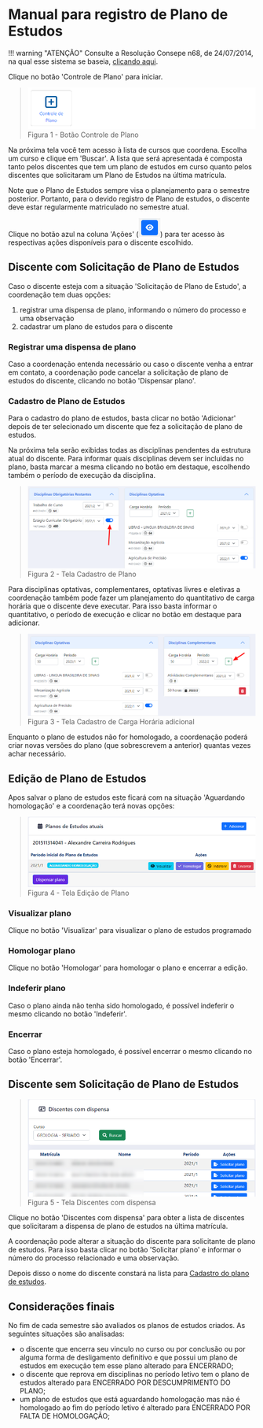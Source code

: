 ﻿# Manual para registro de Plano de Estudos

!!! warning "ATENÇÃO"
    Consulte a Resolução Consepe n68, de 24/07/2014, na qual esse sistema se baseia, [clicando aqui](http://sistemas.ufmt.br/ufmt.resolucao/OpenResolucao.aspx?resolucaoUID=8626&ano=2014&tipoUID=2). 

Clique no botão 'Controle de Plano' para iniciar.

> ![Botão Controle de Plano](../images/planoestudos-01.png "Botão Controle de Plano")
> Figura 1 - Botão Controle de Plano

Na próxima tela você tem acesso à lista de cursos que coordena.
Escolha um curso e clique em 'Buscar'.
A lista que será apresentada é composta tanto pelos discentes que tem um plano de estudos em curso quanto pelos discentes que solicitaram um Plano de Estudos na última matrícula.

Note que o Plano de Estudos sempre visa o planejamento para o semestre posterior.
Portanto, para o devido registro de Plano de estudos, o discente deve estar regularmente matriculado no semestre atual.

Clique no botão azul na coluna 'Ações' (![Botão Ações](../images/planoestudos-02.png "Botão Ações")) para ter acesso às respectivas ações disponíveis para o discente escolhido. 

## Discente com Solicitação de Plano de Estudos

Caso o discente esteja com a situação 'Solicitação de Plano de Estudo', a coordenação tem duas opções:

1. registrar uma dispensa de plano, informando o número do processo e uma observação
2. cadastrar um plano de estudos para o discente

### Registrar uma dispensa de plano

Caso a coordenação entenda necessário ou caso o discente venha a entrar em contato, a coordenação pode cancelar a solicitação de plano de estudos do discente, clicando no botão 'Dispensar plano'.

### Cadastro de Plano de Estudos

Para o cadastro do plano de estudos, basta clicar no botão 'Adicionar' depois de ter selecionado um discente que fez a solicitação de plano de estudos.

Na próxima tela serão exibidas todas as disciplinas pendentes da estrutura atual do discente.
Para informar quais disciplinas devem ser incluidas no plano, basta marcar a mesma clicando no botão em destaque, escolhendo também o período de execução da disciplina.  

> ![Tela Cadastro de Plano](../images/planoestudos-03.png "Tela Cadastro de Plano")
> Figura 2 - Tela Cadastro de Plano

Para disciplinas optativas, complementares, optativas livres e eletivas a coordenação também pode fazer um planejamento do quantitativo de carga horária que o discente deve executar.
Para isso basta informar o quantitativo, o período de execução e clicar no botão em destaque para adicionar.

> ![Tela Cadastro de Carga Horária adicional](../images/planoestudos-04.png "Tela Cadastro de Carga Horária adicional")
> Figura 3 - Tela Cadastro de Carga Horária adicional

Enquanto o plano de estudos não for homologado, a coordenação poderá criar novas versões do plano (que sobrescrevem a anterior) quantas vezes achar necessário. 

## Edição de Plano de Estudos

Apos salvar o plano de estudos este ficará com na situação 'Aguardando homologação' e a coordenação terá novas opções:

> ![Tela Edição de Plano](../images/planoestudos-05.png "Tela Edição de Plano")
> Figura 4 - Tela Edição de Plano

### Visualizar plano

Clique no botão 'Visualizar' para visualizar o plano de estudos programado

### Homologar plano

Clique no botão 'Homologar' para homologar o plano e encerrar a edição.

### Indeferir plano

Caso o plano ainda não tenha sido homologado, é possível indeferir o mesmo clicando no botão 'Indeferir'.

### Encerrar

Caso o plano esteja homologado, é possível encerrar o mesmo clicando no botão 'Encerrar'.

## Discente sem Solicitação de Plano de Estudos

> ![Tela Discentes com dispensa](../images/planoestudos-06.png "Tela Discentes com dispensa")
> Figura 5 - Tela Discentes com dispensa

Clique no botão 'Discentes com dispensa' para obter a lista de discentes que solicitaram a dispensa de plano de estudos na última matrícula.

A coordenação pode alterar a situação do discente para solicitante de plano de estudos. Para isso basta clicar no botão 'Solicitar plano' e informar o número do processo relacionado e uma observação.

Depois disso o nome do discente constará na lista para [Cadastro do plano de estudos](#cadastro-de-plano-de-estudos).

## Considerações finais

No fim de cada semestre são avaliados os planos de estudos criados. As seguintes situações são analisadas:

- o discente que encerra seu vinculo no curso ou por conclusão ou por alguma forma de desligamento definitivo e que possui um plano de estudos em execução tem esse plano alterado para ENCERRADO;
- o discente que reprova em disciplinas no período letivo tem o plano de estudos alterado para ENCERRADO POR DESCUMPRIMENTO DO PLANO;
- um plano de estudos que está aguardando homologação mas não é homologado ao fim do período letivo é alterado para ENCERRADO POR FALTA DE HOMOLOGAÇÃO;
